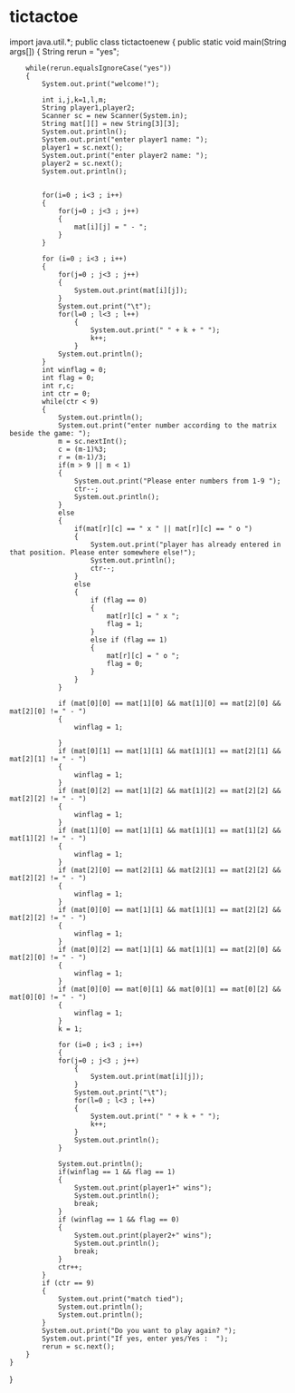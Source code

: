 # tictactoe
import java.util.*;
public class tictactoenew
{
    public static void main(String args[])
    { 
        String rerun = "yes";

        while(rerun.equalsIgnoreCase("yes"))
        {
            System.out.print("welcome!");

            int i,j,k=1,l,m;
            String player1,player2;
            Scanner sc = new Scanner(System.in);
            String mat[][] = new String[3][3];
            System.out.println();
            System.out.print("enter player1 name: ");
            player1 = sc.next();
            System.out.print("enter player2 name: ");
            player2 = sc.next();
            System.out.println();


            for(i=0 ; i<3 ; i++)
            {
                for(j=0 ; j<3 ; j++)
                {
                    mat[i][j] = " - ";
                }
            }

            for (i=0 ; i<3 ; i++)
            {
                for(j=0 ; j<3 ; j++)
                {
                    System.out.print(mat[i][j]);
                }
                System.out.print("\t");
                for(l=0 ; l<3 ; l++)
                    {
                        System.out.print(" " + k + " ");
                        k++;
                    }
                System.out.println();
            }
            int winflag = 0;
            int flag = 0;
            int r,c;
            int ctr = 0;
            while(ctr < 9)  
            {
                System.out.println();
                System.out.print("enter number according to the matrix beside the game: ");
                m = sc.nextInt();
                c = (m-1)%3;
                r = (m-1)/3;
                if(m > 9 || m < 1)
                {
                    System.out.print("Please enter numbers from 1-9 ");
                    ctr--;
                    System.out.println();
                }
                else
                {
                    if(mat[r][c] == " x " || mat[r][c] == " o ")
                    {
                        System.out.print("player has already entered in that position. Please enter somewhere else!");
                        System.out.println();
                        ctr--;
                    }
                    else
                    {
                        if (flag == 0)
                        {
                            mat[r][c] = " x ";
                            flag = 1;
                        }
                        else if (flag == 1)
                        {
                            mat[r][c] = " o ";
                            flag = 0;
                        }
                    }
                }

                if (mat[0][0] == mat[1][0] && mat[1][0] == mat[2][0] && mat[2][0] != " - ")
                {
                    winflag = 1;
                
                }
                if (mat[0][1] == mat[1][1] && mat[1][1] == mat[2][1] && mat[2][1] != " - ")
                {
                    winflag = 1;
                }
                if (mat[0][2] == mat[1][2] && mat[1][2] == mat[2][2] && mat[2][2] != " - ")
                {
                    winflag = 1;
                }
                if (mat[1][0] == mat[1][1] && mat[1][1] == mat[1][2] && mat[1][2] != " - ")
                {
                    winflag = 1;
                }
                if (mat[2][0] == mat[2][1] && mat[2][1] == mat[2][2] && mat[2][2] != " - ")
                {
                    winflag = 1;
                }
                if (mat[0][0] == mat[1][1] && mat[1][1] == mat[2][2] && mat[2][2] != " - ")
                {
                    winflag = 1;
                }
                if (mat[0][2] == mat[1][1] && mat[1][1] == mat[2][0] && mat[2][0] != " - ")
                {
                    winflag = 1;
                }
                if (mat[0][0] == mat[0][1] && mat[0][1] == mat[0][2] && mat[0][0] != " - ")
                {
                    winflag = 1;
                }
                k = 1;
            
                for (i=0 ; i<3 ; i++)
                {
                for(j=0 ; j<3 ; j++)
                    {
                        System.out.print(mat[i][j]);
                    }
                    System.out.print("\t");
                    for(l=0 ; l<3 ; l++)
                    {
                        System.out.print(" " + k + " ");
                        k++;
                    }
                    System.out.println();
                }

                System.out.println();
                if(winflag == 1 && flag == 1)
                {
                    System.out.print(player1+" wins");
                    System.out.println();
                    break;
                }
                if (winflag == 1 && flag == 0)
                {
                    System.out.print(player2+" wins");
                    System.out.println();
                    break;
                }
                ctr++;
            }
            if (ctr == 9)
            {
                System.out.print("match tied");
                System.out.println();
                System.out.println();            
            }
            System.out.print("Do you want to play again? ");
            System.out.print("If yes, enter yes/Yes :  ");
            rerun = sc.next();
        }
    }
}
